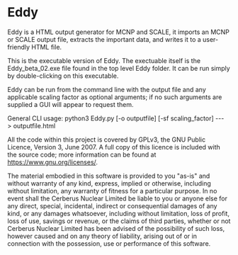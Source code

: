 # Eddy

Eddy is a HTML output generator for MCNP and SCALE, it imports an MCNP or SCALE output file, extracts the important data,
and writes it to a user-friendly HTML file.

This is the executable version of Eddy. The exectuable itself is the Eddy_beta_02.exe file found in the top level Eddy folder. 
It can be run simply by double-clicking on this executable.

Eddy can be run from the command line with the output file and any applicable scaling factor as optional arguments;
if no such arguments are supplied a GUI will appear to request them.

General CLI usage: python3 Eddy.py [-o outputfile] [-sf scaling_factor] ---> outputfile.html

All the code within this project is covered by GPLv3, the GNU Public Licence, Version 3, June 2007. A full copy of this
licence is included with the source code; more information can be found at <https://www.gnu.org/licenses/>.

The material embodied in this software is provided to you "as-is" and without warranty of any kind, express, implied or
otherwise, including without limitation, any warranty of fitness for a particular purpose. In no event shall the Cerberus
Nuclear Limited be liable to you or anyone else for any direct, special, incidental, indirect or consequential damages of
any kind, or any damages whatsoever, including without limitation, loss of profit, loss of use, savings or revenue, or
the claims of third parties, whether or not Cerberus Nuclear Limited has been advised of the possibility of such loss,
however caused and on any theory of liability, arising out of or in connection with the possession, use or performance
of this software.
